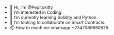 - 👋 Hi, I’m @Pepitokitty
- 👀 I’m interested in Coding.
- 🌱 I’m currently learning Solidity and Python.
- 💞️ I’m looking to collaborate on Smart Contracts.
- 📫 How to reach me whatsapp +2347089980676.

<!---
Pepitokitty/Pepitokitty is a ✨ special ✨ repository because its `README.md` (this file) appears on your GitHub profile.
You can click the Preview link to take a look at your changes.
--->
